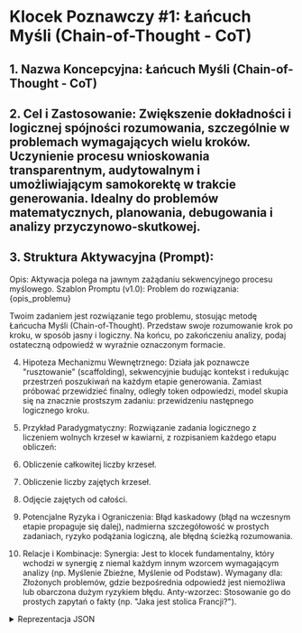 # Klocek Poznawczy #1: Łańcuch Myśli (Chain-of-Thought - CoT)

## 1. Nazwa Koncepcyjna: Łańcuch Myśli (Chain-of-Thought - CoT) 

## 2. Cel i Zastosowanie: Zwiększenie dokładności i logicznej spójności rozumowania, szczególnie w problemach wymagających wielu kroków. Uczynienie procesu wnioskowania transparentnym, audytowalnym i umożliwiającym samokorektę w trakcie generowania. Idealny do problemów matematycznych, planowania, debugowania i analizy przyczynowo-skutkowej. 

## 3. Struktura Aktywacyjna (Prompt):
Opis: Aktywacja polega na jawnym zażądaniu sekwencyjnego procesu myślowego.
Szablon Promptu (v1.0):
Problem do rozwiązania: {opis_problemu}

Twoim zadaniem jest rozwiązanie tego problemu, stosując metodę Łańcucha Myśli (Chain-of-Thought). Przedstaw swoje rozumowanie krok po kroku, w sposób jasny i logiczny. Na końcu, po zakończeniu analizy, podaj ostateczną odpowiedź w wyraźnie oznaczonym formacie.


4. Hipoteza Mechanizmu Wewnętrznego: Działa jak poznawcze "rusztowanie" (scaffolding), sekwencyjnie budując kontekst i redukując przestrzeń poszukiwań na każdym etapie generowania. Zamiast próbować przewidzieć finalny, odległy token odpowiedzi, model skupia się na znacznie prostszym zadaniu: przewidzeniu następnego logicznego kroku. 

5. Przykład Paradygmatyczny: Rozwiązanie zadania logicznego z liczeniem wolnych krzeseł w kawiarni, z rozpisaniem każdego etapu obliczeń: 
  1. Obliczenie całkowitej liczby krzeseł. 
  2. Obliczenie liczby zajętych krzeseł. 
  3. Odjęcie zajętych od całości. 

6. Potencjalne Ryzyka i Ograniczenia: Błąd kaskadowy (błąd na wczesnym etapie propaguje się dalej), nadmierna szczegółowość w prostych zadaniach, ryzyko podążania logiczną, ale błędną ścieżką rozumowania. 

7. Relacje i Kombinacje:
  Synergia: Jest to klocek fundamentalny, który wchodzi w synergię z niemal każdym innym wzorcem wymagającym analizy (np. Myślenie Zbieżne, Myślenie od Podstaw).
  Wymagany dla: Złożonych problemów, gdzie bezpośrednia odpowiedź jest niemożliwa lub obarczona dużym ryzykiem błędu.
  Anty-wzorzec: Stosowanie go do prostych zapytań o fakty (np. "Jaka jest stolica Francji?").

<details> <summary>Reprezentacja JSON</summary>
{
  "id": "KM-001",
  "nazwa": "Łańcuch Myśli (Chain-of-Thought - CoT)",
  "cel": "Zwiększenie dokładności i logicznej spójności rozumowania, szczególnie w problemach wymagających wielu kroków. Uczynienie procesu wnioskowania transparentnym i audytowalnym.",
  "zastosowania": ["problemy matematyczne", "planowanie", "debugowanie", "analiza przyczynowo-skutkowa"],
  "szablon_promptu": "Problem do rozwiązania: {opis_problemu}\n\nTwoim zadaniem jest rozwiązanie tego problemu, stosując metodę Łańcucha Myśli (Chain-of-Thought). Przedstaw swoje rozumowanie krok po kroku, w sposób jasny i logiczny. Na końcu, po zakończeniu analizy, podaj ostateczną odpowiedź w wyraźnie oznaczonym formacie.",
  "relacje": {
    "synergia": ["KM-002", "KM-004", "KM-005"],
    "sekwencja_przed": [],
    "wymagany_dla": ["złożone problemy analityczne"]
  }
}
</details>
